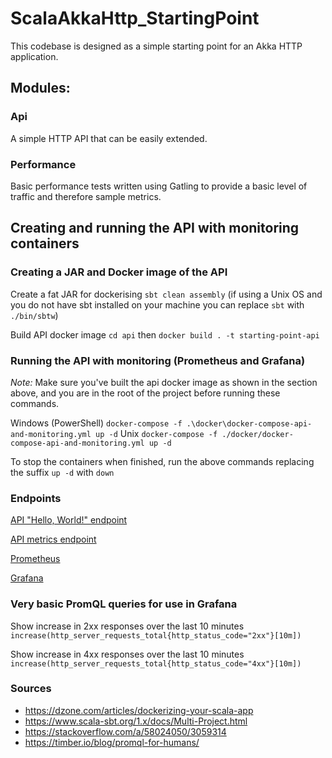 # ScalaAkkaHttp_StartingPoint

This codebase is designed as a simple starting point for an Akka HTTP application.

## Modules:

### Api

A simple HTTP API that can be easily extended.

### Performance

Basic performance tests written using Gatling to provide a basic level of traffic and therefore sample metrics.

## Creating and running the API with monitoring containers

### Creating a JAR and Docker image of the API

Create a fat JAR for dockerising `sbt clean assembly` (if using a Unix OS and you do not have sbt installed on your machine you can replace `sbt` with `./bin/sbtw`)

Build API docker image `cd api` then `docker build . -t starting-point-api`

### Running the API with monitoring (Prometheus and Grafana)

_*Note:*_ Make sure you've built the api docker image as shown in the section above, and you are in the root of the project before running these commands.
 
Windows (PowerShell) `docker-compose -f .\docker\docker-compose-api-and-monitoring.yml up -d`
Unix `docker-compose -f ./docker/docker-compose-api-and-monitoring.yml up -d`

To stop the containers when finished, run the above commands replacing the suffix `up -d` with `down`

### Endpoints

[API "Hello, World!" endpoint](http://localhost:8080)

[API metrics endpoint](http://localhost:9095)

[Prometheus](http://localhost:9090)

[Grafana](http://localhost:3000)

### Very basic PromQL queries for use in Grafana

Show increase in 2xx responses over the last 10 minutes `increase(http_server_requests_total{http_status_code="2xx"}[10m])`

Show increase in 4xx responses over the last 10 minutes `increase(http_server_requests_total{http_status_code="4xx"}[10m])`

### Sources

* https://dzone.com/articles/dockerizing-your-scala-app
* https://www.scala-sbt.org/1.x/docs/Multi-Project.html
* https://stackoverflow.com/a/58024050/3059314
* https://timber.io/blog/promql-for-humans/